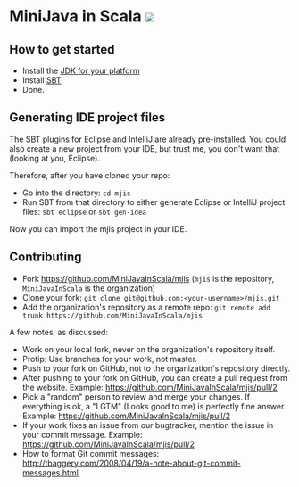 MiniJava in Scala [<img src="https://api.travis-ci.org/MiniJavaInScala/mjis.png"/>](https://travis-ci.org/MiniJavaInScala/mjis)
=================

How to get started
------------------

 - Install the [JDK for your platform](   http://www.oracle.com/technetwork/java/javase/downloads/jdk8-downloads-2133151.html)
 - Install [SBT](http://www.scala-sbt.org/0.13/tutorial/Manual-Installation.html)
 - Done.

Generating IDE project files
----------------------------

The SBT plugins for Eclipse and IntelliJ are already pre-installed.
You could also create a new project from your IDE, but trust me, you don't want that (looking at you, Eclipse).

Therefore, after you have cloned your repo:
 - Go into the directory: `cd mjis`
 - Run SBT from that directory to either generate Eclipse or IntelliJ project files:
   `sbt eclipse` or `sbt gen-idea`

Now you can import the mjis project in your IDE.

Contributing
------------

 - Fork https://github.com/MiniJavaInScala/mjis
   (`mjis` is the repository, `MiniJavaInScala` is the organization)
 - Clone your fork: `git clone git@github.com:<your-username>/mjis.git`
 - Add the organization's repository as a remote repo:
   `git remote add trunk https://github.com/MiniJavaInScala/mjis`

A few notes, as discussed:

 - Work on your local fork, never on the organization's repository itself.
 - Protip: Use branches for your work, not master.
 - Push to your fork on GitHub, not to the organization's repository directly.
 - After pushing to your fork on GitHub, you can create a pull request from the website.
   Example: https://github.com/MiniJavaInScala/mjis/pull/2
 - Pick a "random" person to review and merge your changes.
   If everything is ok, a "LGTM" (Looks good to me) is perfectly fine answer.
   Example: https://github.com/MiniJavaInScala/mjis/pull/2
 - If your work fixes an issue from our bugtracker, mention the issue in your commit message.
   Example: https://github.com/MiniJavaInScala/mjis/pull/2
 - How to format Git commit messages: http://tbaggery.com/2008/04/19/a-note-about-git-commit-messages.html
